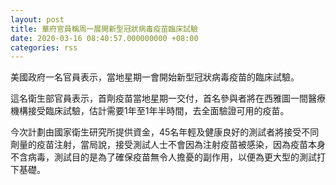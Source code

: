 ```yaml
---
layout: post
title: 華府官員稱周一展開新型冠狀病毒疫苗臨床試驗
date: 2020-03-16 08:40:57.000000000 +08:00
categories: rss
---
```


美國政府一名官員表示，當地星期一會開始新型冠狀病毒疫苗的臨床試驗。

這名衛生部官員表示，首劑疫苗當地星期一交付，首名參與者將在西雅圖一間醫療機構接受臨床試驗，估計需要1年至1年半時間，去全面驗證可用的疫苗。

今次計劃由國家衛生研究所提供資金，45名年輕及健康良好的測試者將接受不同劑量的疫苗注射，當局說，接受測試人士不會因為注射疫苗被感染，因為疫苗本身不含病毒，測試目的是為了確保疫苗無令人擔憂的副作用，以便為更大型的測試打下基礎。
